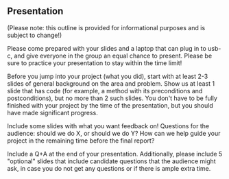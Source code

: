 ## Presentation

(Please note: this outline is provided for informational purposes and is subject to change!)

Please come prepared with your slides and a laptop that can plug in to usb-c, and give everyone in the group an equal chance to present. Please be sure to practice your presentation to stay within the time limit!

Before you jump into your project (what you did), start with at least 2-3 slides of general background on the area and problem.
Show us at least 1 slide that has code (for example, a method with its preconditions and postconditions), but no more than 2 such slides.
You don't have to be fully finished with your project by the time of the presentation, but you should have made significant progress.

Include some slides with what you want feedback on! Questions for the audience: should we do X, or should we do Y? How can we help guide your project in the remaining time before the final report?

Include a Q+A at the end of your presentation. Additionally, please include 5 "optional" slides that include candidate questions that the audience might ask, in case you do not get any questions or if there is ample extra time.
